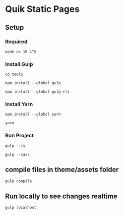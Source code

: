 # Quik Static Pages

## Setup

### Required


```
node >= 16 LTS
```

### Install Gulp
```
cd tools
```

```
npm install --global gulp
```
```
npm install --global gulp-cli
```


### Install Yarn

```
npm install --global yarn
```

```
yarn
```

### Run Project

```
gulp --js
```

```
gulp --sass
```

## compile files in theme/assets folder
```
gulp compile
```

## Run locally to see changes realtime
```
gulp localhost
```






